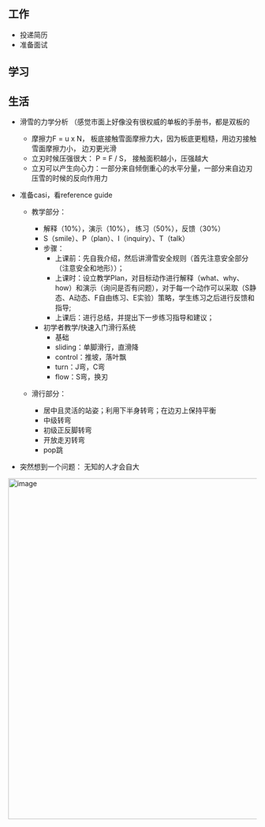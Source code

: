 ## 工作
- 投递简历
- 准备面试
  
## 学习

## 生活

- 滑雪的力学分析 （感觉市面上好像没有很权威的单板的手册书，都是双板的
  - 摩擦力F = u x N， 板底接触雪面摩擦力大，因为板底更粗糙，用边刃接触雪面摩擦力小， 边刃更光滑
  - 立刃时候压强很大： P = F / S， 接触面积越小，压强越大
  - 立刃可以产生向心力：一部分来自倾倒重心的水平分量，一部分来自边刃压雪的时候的反向作用力
    

- 准备casi，看reference guide
  - 教学部分：
    - 解释（10%），演示（10%）， 练习（50%），反馈（30%）
    - S（smile）、P（plan）、I（inquiry）、T（talk）
    - 步骤：
      - 上课前：先自我介绍，然后讲滑雪安全规则（首先注意安全部分（注意安全和地形））；
      - 上课时：设立教学Plan，对目标动作进行解释（what、why、how）和演示（询问是否有问题），对于每一个动作可以采取（S静态、A动态、F自由练习、E实验）策略，学生练习之后进行反馈和指导;
      - 上课后：进行总结，并提出下一步练习指导和建议；
    - 初学者教学/快速入门滑行系统
      - 基础
      - sliding：单脚滑行，直滑降
      - control：推坡，落叶飘
      - turn：J弯，C弯
      - flow：S弯，换刃
        
  - 滑行部分：
    - 居中且灵活的站姿；利用下半身转弯；在边刃上保持平衡
    - 中级转弯
    - 初级正反脚转弯
    - 开放走刃转弯
    - pop跳 
  

- 突然想到一个问题： 无知的人才会自大


<img width="690" alt="image" src="https://github.com/jiayit/Weekly/assets/18300143/1206617a-472e-4d38-8402-e348a01b19bc">
